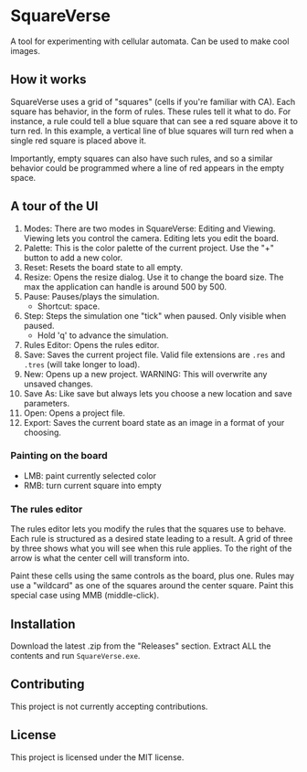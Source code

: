 ﻿# SquareVerse

A tool for experimenting with cellular automata. Can be used to make cool images.

## How it works

SquareVerse uses a grid of "squares" (cells if you're familiar with CA). Each square
has behavior, in the form of rules. These rules tell it what to do. For instance, a rule
could tell a blue square that can see a red square above it to turn red. In this example,
a vertical line of blue squares will turn red when a single red square is placed above it.

Importantly, empty squares can also have such rules, and so a similar behavior could be programmed
where a line of red appears in the empty space.

## A tour of the UI

1. Modes: There are two modes in SquareVerse: Editing and Viewing. Viewing lets you control the camera. Editing lets you edit the board.
2. Palette: This is the color palette of the current project. Use the "+" button to add a new color.
3. Reset: Resets the board state to all empty.
4. Resize: Opens the resize dialog. Use it to change the board size. The max the application can handle is around 500 by 500.
5. Pause: Pauses/plays the simulation.
   + Shortcut: space.
6. Step: Steps the simulation one "tick" when paused. Only visible when paused.
    + Hold 'q' to advance the simulation.
7. Rules Editor: Opens the rules editor.
8. Save: Saves the current project file. Valid file extensions are `.res` and `.tres` (will take longer to load).
9. New: Opens up a new project. WARNING: This will overwrite any unsaved changes.
10. Save As: Like save but always lets you choose a new location and save parameters.
11. Open: Opens a project file.
12. Export: Saves the current board state as an image in a format of your choosing.

### Painting on the board

* LMB: paint currently selected color
* RMB: turn current square into empty

### The rules editor

The rules editor lets you modify the rules that the squares use to behave. Each rule is structured as a desired state leading
to a result. A grid of three by three shows what you will see when this rule applies. To the right of the arrow is what
the center cell will transform into. 

Paint these cells using the same controls as the board, plus one. Rules may use a "wildcard" as one of the squares around the
center square. Paint this special case using MMB (middle-click).

## Installation

Download the latest .zip from the "Releases" section. Extract ALL the contents and run
`SquareVerse.exe`.

## Contributing

This project is not currently accepting contributions.

## License

This project is licensed under the MIT license.